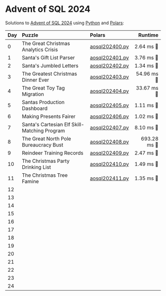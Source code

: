 # Advent of SQL 2024

Solutions to [Advent of SQL 2024](https://adventofsql.com/) using [Python](https://www.python.org/) and [Polars](https://docs.pola.rs/):

| Day  | Puzzle                                       | Polars                                                                          |     Runtime |
| :--- | :------------------------------------------- | :------------------------------------------------------------------------------ | ----------: |
| 0    | The Great Christmas Analytics Crisis         | [aosql202400.py](00_the_great_christmas_analytics_crisis/aosql202400.py)        |   2.64 ms 🔵 |
| 1    | Santa's Gift List Parser                     | [aosql202401.py](01_santas_gift_list_parser/aosql202401.py)                     |   3.76 ms 🔵 |
| 2    | Santa's Jumbled Letters                      | [aosql202402.py](02_santas_jumbled_letters/aosql202402.py)                      |   1.34 ms 🔵 |
| 3    | The Greatest Christmas Dinner Ever           | [aosql202403.py](03_the_greatest_christmas_dinner_ever/aosql202403.py)          |  54.96 ms 🔵 |
| 4    | The Great Toy Tag Migration                  | [aosql202404.py](04_the_great_toy_tag_migration/aosql202404.py)                 |  33.67 ms 🔵 |
| 5    | Santas Production Dashboard                  | [aosql202405.py](05_santas_production_dashboard/aosql202405.py)                 |   1.11 ms 🔵 |
| 6    | Making Presents Fairer                       | [aosql202406.py](06_making_presents_fairer/aosql202406.py)                      |   1.02 ms 🔵 |
| 7    | Santa's Cartesian Elf Skill-Matching Program | [aosql202407.py](07_santas_cartesian_elf_skill-matching_program/aosql202407.py) |   8.10 ms 🔵 |
| 8    | The Great North Pole Bureaucracy Bust        | [aosql202408.py](08_the_great_north_pole_bureaucracy_bust/aosql202408.py)       | 693.28 ms 🔵 |
| 9    | Reindeer Training Records                    | [aosql202409.py](09_reindeer_training_records/aosql202409.py)                   |   2.47 ms 🔵 |
| 10   | The Christmas Party Drinking List            | [aosql202410.py](10_the_christmas_party_drinking_list/aosql202410.py)           |   1.49 ms 🔵 |
| 11   | The Christmas Tree Famine                    | [aosql202411.py](11_the_christmas_tree_famine/aosql202411.py)                   |   1.35 ms 🔵 |
| 12   |                                              |                                                                                 |             |
| 13   |                                              |                                                                                 |             |
| 14   |                                              |                                                                                 |             |
| 15   |                                              |                                                                                 |             |
| 16   |                                              |                                                                                 |             |
| 17   |                                              |                                                                                 |             |
| 18   |                                              |                                                                                 |             |
| 19   |                                              |                                                                                 |             |
| 20   |                                              |                                                                                 |             |
| 21   |                                              |                                                                                 |             |
| 22   |                                              |                                                                                 |             |
| 23   |                                              |                                                                                 |             |
| 24   |                                              |                                                                                 |             |
